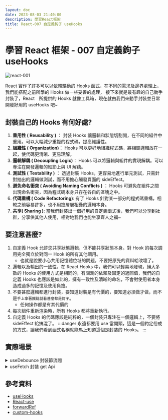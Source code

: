 ```yaml
---
layout: doc
date: 2023-08-03 21:40:00
description: 學習React框架
title: React-007 自定義鉤子 useHooks
---
```


# 學習 React 框架 - 007 自定義鉤子 useHooks

<PageInfo/>

![react-001](/assets/images/react/react-003.png)

React 實作了許多可以以依賴驅動的 Hooks 函式，在不同的需求及邊界處理上，我們能搭配之前所學的 Hooks 做一些妥善的處理，
接下來就是最有趣的自己動手封裝了，React　所提供的 Hooks 就像工具箱，現在就由我們來動手封裝並日常開發好用的 useHooks 吧~

## 封裝自己的 Hooks 有何好處?

1. **重用性 ( Reusability )** ： 封裝 Hooks 讓邏輯和狀態切割開，在不同的組件中重用。可以大幅減少重複的程式碼，提高維護性。
2. **組織性 ( Organization)**： Hooks 可以更好地組織程式碼，將相關邏輯放在一起，使代碼更清晰、更易理解。
3. **邏輯解耦 ( Decoupling Logic)**： Hooks 可以將邏輯與組件的實現解耦。可以專注在開發邏輯的細節上與 UI 解藕。
4. **測試性 ( Testability )** ： 透過封裝 Hooks，更容易地進行單元測試，只需針對抽出的邏輯做測試，而不用擔心觸發頁面的 sideEffect。
5. **避免命名衝突 ( Avoiding Naming Conflicts )** ： Hooks 可避免在組件之間出現命名衝突，因為程式碼本身只存在各自的區塊之中。
6. **代碼重構 ( Code Refactoring)**: 有了 Hooks 針對某一部分的程式碼重構，相較之前容易許多，也不用擔層層相疊的邏輯本身。
7. **共享( Sharing )**: 當我們封裝出一個好用的自定義函式後，我們可以分享到社群，分享供其他人使用，相對地我們也能坐享齊人之福~

## 要注意甚麼?

1. 自定義 Hook 允許您共享狀態邏輯，但不能共享狀態本身。對 Hook 的每次調用完全獨立於對同一 Hook 的所有其他調用。
   - 也就是說要小心共用記憶體位址的問題，不要把原先的資料給改壞了。
2. 邏輯以及輸出的一致性，在 React Hooks 中，我們可以輕易地發現，絕大多數的 Hooks 的使用方式是相同的，有關測的依賴及固定的返回值，我們的自定義 Hooks 也應該是如此的，擁有一致性及清晰的命名，不會對使用者本身造成過多的記憶及使用負擔。
3. 不要甚麼邏輯都進行封裝，要知道封裝是有代價的，要知道必須做才做，而不是`手上拿著鐵鎚就看甚麼都是釘子`。
   - 任何操作都是有其代價的
4. 每次組件重新渲染時，所有 Hooks 都將重新執行。
5. 自定義 Hooks 的代碼應該是純粹的，一個封裝只專注在一個邏輯上，不要將 sideEffect 給搞混了。
   :::danger
   永遠都要用 use 當開頭，這是一個約定俗成的方式，讓我們看到函式名稱就能馬上知道這個是封裝的 Hooks。
   :::

## 實際場景

<details>

<summary> useDebounce 封裝節流閥 </summary>

```javaScript

export function useDebounce(value, delay) {
  const [debouncedValue, setDebouncedValue] = React.useState(value);

  React.useEffect(() => {
    const handler = setTimeout(() => {
      setDebouncedValue(value);
    }, delay);

    return () => {
      clearTimeout(handler);
    };
  }, [value, delay]);

  return debouncedValue;
}

```

</details>

<details>

<summary> useFetch 封裝 get Api </summary>

```javaScript

export const useFetch = (method = "POST", url, propsData) => {
  let [data, setData] = useState(null);
  useEffect(async () => {
    let res = await fetch(url, {
      cache: "no-cache", // *default, no-cache, reload, force-cache, only-if-cached
      headers: {
        "user-agent": "Mozilla/4.0 MDN Example",
        "content-type": "application/json"
      },
      method // *GET, POST, PUT, DELETE, etc.
    });
    let resData = await res.json();
    setData(resData);
    return setData(null);
  }, [method, url]);
  return data;
};

```

</details>

## 參考資料

- [useHooks](https://usehooks.com/)
- [React-use](https://github.com/streamich/react-use)
- [forwardRef](https://react.dev/reference/react/forwardRef)
- [custom-hooks](https://react.dev/learn/reusing-logic-with-custom-hooks)

<GitTalk/>
